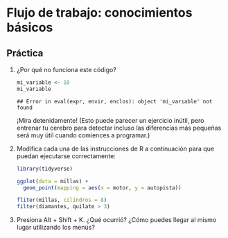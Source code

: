 # Flujo de trabajo: conocimientos básicos


## Práctica

1.  ¿Por qué no funciona este código?

    
    ```r
    mi_variable <- 10
    mi_varıable
    ```
    
    ```
    ## Error in eval(expr, envir, enclos): object 'mi_varıable' not found
    ```
    
    ¡Mira detenidamente! (Esto puede parecer un ejercicio inútil, pero entrenar tu cerebro para detectar incluso las diferencias más pequeñas será muy útil cuando comiences a programar.)
    
2.  Modifica cada una de las instrucciones de R a continuación para que puedan ejecutarse correctamente:

    
    ```r
    library(tidyverse)
    
    ggplot(data = millas) + 
      geom_point(mapping = aes(x = motor, y = autopista))
    
    fliter(millas, cilindros = 8)
    filter(diamantes, quilate > 3)
    ```
    
3.  Presiona Alt + Shift + K. ¿Qué ocurrió? ¿Cómo puedes llegar al mismo lugar utilizando los menús?
